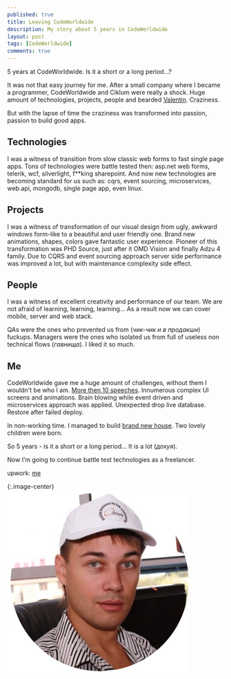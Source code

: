 ```yaml
---
published: true
title: Leaving CodeWorldwide
description: My story about 5 years in CodeWorldwide
layout: post
tags: [CodeWorldwide]
comments: true
---
```

5 years at CodeWorldwide. 
Is it a short or a long period...?

It was not that easy journey for me. After a small company where I became a programmer, CodeWorldwide and Ciklum were really a shock. Huge amount of technologies, projects, people and bearded [Valentin](https://www.facebook.com/profile.php?id=100007618276016). Craziness.

But with the lapse of time the сraziness was transformed into passion, passion to build good apps.

## Technologies
I was a witness of transition from slow classic web forms to fast single page apps. Tons of technologies were battle tested then: asp.net web forms, telerik, wcf, silverlight, f**king sharepoint. And now new technologies are becoming standard for us such as: cqrs, event sourcing, microservices, web.api, mongodb, single page app, even linux.

## Projects
I was a witness of transformation of our visual design from ugly, awkward windows form-like to a beautiful and user friendly one. Brand new animations, shapes, colors gave fantastic user experience. Pioneer of this transformation was PHD Source, just after it OMD Vision and finally Adzu 4 family. Due to CQRS and event sourcing approach server side performance was improved a lot, but with maintenance complexity side effect.

## People 
I was a witness of excellent creativity and performance of our team. We are not afraid of learning, learning, learning… As a result now we can cover mobile, server and web stack. 

QAs were the ones who prevented us from (*чик-чик и в продакшн*) fuckups. Managers were the ones who isolated us from full of useless non technical flows (*гавнища*). I liked it so much.

## Me
CodeWorldwide gave me a huge amount of challenges, without them I wouldn't be who I am. [More then 10 speeches](http://slides.com/vgman/). Innumerous complex UI screens and animations. Brain blowing while event driven and microservices approach was applied. Unexpected drop live database. Restore after failed deploy. 

In non-working time. I managed to build [brand new house](http://gaevoy.github.io/my-timeline/building.html?bg). Two lovely children were born. 

So 5 years -  is it a short or a long period… It is a lot (*дохуя*).

Now I’m going to continue battle test technologies as a freelancer.

upwork: [me](https://www.upwork.com/freelancers/~01b9ebf41ee035b914)

{:.image-center}
![alt text](/img/me-at-codeww-c.jpg "Me at CodeWorldwide")